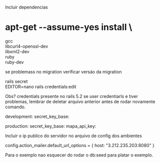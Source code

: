 Incluir dependencias

# apt-get --assume-yes install \
gcc \
libcurl4-openssl-dev \
libxml2-dev \
ruby \
ruby-dev


se problemass no migration verificar versáo da migration

rails secret	
EDITOR=nano rails credentials:edit

Obs? credentials presente no rails 5.2
se user credentiarls e tiver problemas, lembrar de deletar arquivo anterior antes de rodar novamente comando.

development:
  secret_key_base: 
  
production:
  secret_key_base: 
  mapa_api_key: 
  
Incluir o ip publico do servidor no arquivo de config dos ambientes
  
  
config.action_mailer.default_url_options = { host: "3.212.235.203:8080" }  


Para o exemplo nao esquecer do rodar o db:seed para platar o exemplo.
